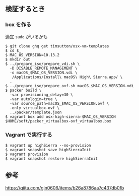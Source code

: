 ## 検証するとき

### box を作る

適宜 `sudo` がいるかも

```console
$ git clone ghq get timsutton/osx-vm-templates
$ cd $_
$ MAC_OS_VERSION=10.13.2
$ mkdir out
$ ../prepare_iso/prepare_vdi.sh \
  -D DISABLE_REMOTE_MANAGEMENT \
  -o macOS_$MAC_OS_VERSION.vdi \
   /Applications/Install\ macOS\ High\ Sierra.app/ \
  .
$ ../prepare_iso/prepare_ovf.sh macOS_$MAC_OS_VERSION.vdi
$ packer build \
  -var provisioning_delay=30 \
  -var autologin=true \
  -var source_path=macOS_$MAC_OS_VERSION.ovf \
  -only virtualbox-ovf \
  ../packer/template.json
$ vagrant box add osx-high-sierra-$MAC_OS_VERSION $HOME/soft/packer_virtualbox-ovf_virtualbox.box
```

### Vagrant で実行する

```console
$ vagrant up highSierra --no-provision
$ vagrant snapshot save highSierraInit
$ vagrant provision
$ vagrant snapshot restore highSierraInit
```

## 参考

https://qiita.com/gin0606/items/b26a8786aa7c437db0fb